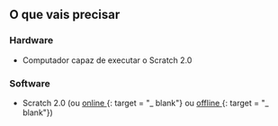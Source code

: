 ## O que vais precisar

### Hardware

+ Computador capaz de executar o Scratch 2.0

### Software

+ Scratch 2.0 (ou [ online ](https://scratch.mit.edu/projects/editor/) {: target = "_ blank"} ou [ offline ](https://scratch.mit.edu/scratch2download/) {: target = "_ blank"})